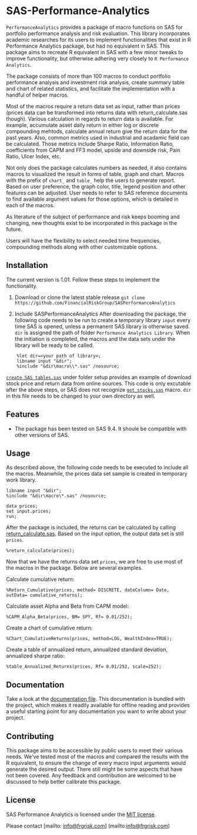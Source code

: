 # SAS-Performance-Analytics
`PerformanceAnalytics` provides a package of macro functions on SAS for portfolio performance analysis and risk evaluation. This library incorporates academic researches for its users to implement functionalities that exist in R Performance Analytics package, but had no equivalent in SAS. This package aims to recreate R equivalent in SAS with a few minor tweaks to improve functionality, but otherwise adhering very closely to `R Performance Analytics`. 

The package consists of more than 100 macros to conduct portfolio performance analysis and investment risk analysis, create summary table and chart of related statistics, and facilitate the implementation with a handful of helper macros.

Most of the macros require a return data set as input, rather than prices (prices data can be transformed into returns data with return_calculate.sas though). Various calculation in regards to return data is available. For example, accumulate asset daily return in either log or discrete compounding mehtods, calculate annual return give the return data for the past years. Also, common metrics used in industrial and acadamic field can be calculated. Those metrics include Sharpe Ratio, Information Ratio, coefficients from CAPM and FF3 model, upside and downside risk, Pain Ratio, Ulcer Index, etc. 

Not only does the package calculates numbers as needed, it also contains macros to visualized the result in forms of table, graph and chart. Macros with the prefix of `chart_` and `table_` help the users to generate report. Based on user preference, the graph color, title, legend position and other features can be adjusted. User needs to refer to SAS reference documents to find available argument values for those options, which is detailed in each of the macros.

As literature of the subject of performance and risk keeps booming and changing, new thoughts exist to be incorporated in this package in the future. 


Users will have the flexibility to select needed time frequencies, compounding methods along with other customizable options. 

## Installation

The current version is 1.01.
Follow these steps to implement the functionality.

1. Download or clone the latest stable release
   `git clone
    https://github.com/FinancialRiskGroup/SASPerformanceAnalytics`

2. Include SASPerformanceAnalytics
    After downloading the package, the following code needs to be run to create a temporary library `input` every time SAS is opened, unless a permanent SAS library is otherwise saved. `dir` is assigned the path of folder `Performance Analytics Library`. When the initiation is completed, the macros and the data sets under the library will be ready to be called.
```sas
    %let dir=<your path of library>;
    libname input "&dir";
    %include "&dir\macro\\*.sas" /nosource;
```

 [`create SAS tables.sas`](https://github.com/FinancialRiskGroup/SASPerformanceAnalytics/blob/master/Performance%20Analytics%20Library/setup/create%20SAS%20tables.sas) under folder setup provides an example of download stock price and return data from
   online sources. This code is only excutable after the above steps, or SAS does not recognize [`get_stocks.sas`](https://github.com/FinancialRiskGroup/SASPerformanceAnalytics/blob/master/Performance%20Analytics%20Library/macro/get_stocks.sas) macro.
   `dir` in this file needs to be changed to your own directory as well.


## Features

* The package has been tested on SAS 9.4. It shoule be compatible with other versions of SAS.


## Usage
As described above, the following code needs to be executed to include all the macros. Meanwhile, the prices data set sample is created in temporary work library.
```sas
libname input "&dir";
%include "&dir\macro\*.sas" /nosource;

data prices;
set input.prices;
run;
```
After the package is included, the returns can be calculated by calling [return_calculate.sas](https://github.com/holinus/SASPerformanceAnalytics/blob/master/Performance%20Analytics%20Library/macro/return_calculate.sas). Based on the input option, the output data set is still `prices`.

```sas
%return_calculate(prices);
```

Now that we have the returns data set `prices`, we are free to use most of the macros in the package. Below are several examples.

Calculate cumulative return:
```sas
%Return_Cumulative(prices, method= DISCRETE, dateColumn= Date, outData= cumulative_returns);
```

Calculate asset Alpha and Beta from CAPM model:
```sas
%CAPM_Alpha_Beta(prices, BM= SPY, Rf= 0.01/252);
```

Create a chart of cumulative return:
```sas
%Chart_CumulativeReturns(prices, method=LOG, WealthIndex=TRUE);
```

Create a table of annualized return, annualized standard deviation, annualized sharpe ratio:
```sas
%table_Annualized_Returns(prices, Rf= 0.01/252, scale=252);
```


## Documentation

Take a look at the [documentation file](https://github.com/FinancialRiskGroup/SASPerformanceAnalytics/blob/master/Performance%20Analytics%20Doc.docx).
This documentation is bundled with the project, which makes it readily
available for offline reading and provides a useful starting point for
any documentation you want to write about your project.


## Contributing

This package aims to be accessible by public users to meet their various needs. We've tested most of the macros and compared the results with the R equivalent, to ensure the change of every macro input arguments would generate the desired output. There still might be some aspects that have not been covered. Any feedback and contribution are welcomed to be discussed to help better calibrate this package. 

## License

SAS Performance Analytics is licensed under the [MIT license](https://github.com/holinus/SASPerformanceAnalytics/blob/master/LICENSE).



Please contact [mailto: info@frgrisk.com] (mailto:info@frgrisk.com)
